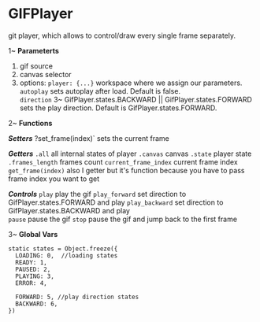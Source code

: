# GIFPlayer
git player, which allows to control/draw every single frame separately. 


1~ **Parameterts**

1. gif source
2. canvas selector
3. options: 
    `player: {...}` workspace where we assign our parameters.   
      `autoplay` sets autoplay after load. Default is false.        
      `direction` 3~ GifPlayer.states.BACKWARD || GifPlayer.states.FORWARD sets the play direction. Default is GifPlayer.states.FORWARD.   

2~ **Functions**

***Setters***
?set_frame(index)` sets the current frame

***Getters***
`.all` all internal states of player
`.canvas` canvas
`.state` player state
`.frames_length` frames count
`current_frame_index` current frame index
`get_frame(index)` also I getter but it's function because you have to pass frame index you want to get

***Controls***
`play` play the gif
`play_forward` set direction to GifPlayer.states.FORWARD and play
`play_backward` set direction to GifPlayer.states.BACKWARD and play  
`pause` pause the gif
`stop` pause the gif and jump back to the first frame


3~ **Global Vars**
```
static states = Object.freeze({
  LOADING: 0,  //loading states
  READY: 1,
  PAUSED: 2,
  PLAYING: 3,
  ERROR: 4,

  FORWARD: 5, //play direction states
  BACKWARD: 6,
})
```


